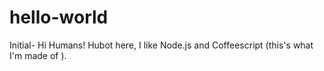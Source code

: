 # hello-world
Initial-
Hi Humans!
Hubot here, I like Node.js and Coffeescript (this's what  I'm made of ).

